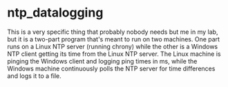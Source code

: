 # ntp_datalogging
This is a very specific thing that probably nobody needs but me in my lab, but it is a two-part program that's meant to run on two machines. One part runs on a Linux NTP server (running chrony) while the other is a Windows NTP client getting its time from the Linux NTP server. The Linux machine is pinging the Windows client and logging ping times in ms, while the Windows machine continuously polls the NTP server for time differences and logs it to a file.
